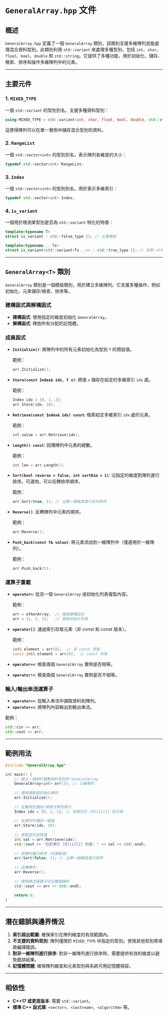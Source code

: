 # `GeneralArray.hpp` 文件

## 概述

`GeneralArray.hpp` 定義了一個 `GeneralArray` 類別，該類別支援多維陣列並能處理混合資料型別。此類別利用 `std::variant` 來處理多種型別，包括 `int`、`char`、`float`、`bool`、`double` 和 `std::string`。它提供了多種功能，用於初始化、儲存、檢索、排序和操作多維陣列中的元素。

---

## 主要元件

### 1. `MIXED_TYPE`
一個 `std::variant` 的型別別名，支援多種資料型別：
```cpp
using MIXED_TYPE = std::variant<int, char, float, bool, double, std::string>;
```
這使得陣列可以在單一實例中儲存混合型別的資料。

### 2. `RangeList`
一個 `std::vector<int>` 的型別別名，表示陣列各維度的大小：
```cpp
typedef std::vector<int> RangeList;
```

### 3. `Index`
一個 `std::vector<int>` 的型別別名，用於表示多維索引：
```cpp
typedef std::vector<int> Index;
```

### 4. `is_variant`
一個用於檢測某型別是否為 `std::variant` 特化的特徵：
```cpp
template<typename T>
struct is_variant : std::false_type {}; // 主要模板

template<typename... Ts>
struct is_variant<std::variant<Ts...>> : std::true_type {}; // 針對 std::variant 的特化
```

---

## `GeneralArray<T>` 類別

`GeneralArray` 類別是一個模板類別，用於建立多維陣列。它支援多種操作，例如初始化、元素儲存/檢索、排序等。

### 建構函式與解構函式
- **建構函式**: 使用指定的維度初始化 `GeneralArray`。
- **解構函式**: 釋放所有分配的記憶體。

### 成員函式

- **`Initialize()`**: 將陣列中的所有元素初始化為型別 `T` 的預設值。
  
  範例：
  ```cpp
  arr.Initialize();
  ```

- **`Store(const Index& idx, T x)`**: 將值 `x` 儲存在給定的多維索引 `idx` 處。

  範例：
  ```cpp
  Index idx = {0, 1, 2};
  arr.Store(idx, 10);
  ```

- **`Retrieve(const Index& idx) const`**: 檢索給定多維索引 `idx` 處的元素。
  
  範例：
  ```cpp
  int value = arr.Retrieve(idx);
  ```

- **`Length() const`**: 回傳陣列中元素的總數。

  範例：
  ```cpp
  int len = arr.Length();
  ```

- **`Sort(bool reverse = false, int sortDim = 1)`**: 沿指定的維度對陣列進行排序。可選地，可以反轉排序順序。

  範例：
  ```cpp
  arr.Sort(true, 1); // 沿第一個維度進行反向排序
  ```

- **`Reverse()`**: 反轉陣列中元素的順序。

  範例：
  ```cpp
  arr.Reverse();
  ```

- **`Push_back(const T& value)`**: 將元素添加到一維陣列中（僅適用於一維陣列）。

  範例：
  ```cpp
  arr.Push_back(5);
  ```

### 運算子重載

- **`operator=`**: 從另一個 `GeneralArray` 或初始化列表複製內容。

  範例：
  ```cpp
  arr = otherArray;  // 複製建構函式
  arr = {1, 2, 3};   // 使用初始化列表
  ```

- **`operator[]`**: 通過索引存取元素（非 const 和 const 版本）。

  範例：
  ```cpp
  int& element = arr[0];  // 非 const 存取
  const int& element = arr[0];  // const 存取
  ```

- **`operator==`**: 檢查兩個 `GeneralArray` 實例是否相等。
- **`operator!=`**: 檢查兩個 `GeneralArray` 實例是否不相等。

### 輸入/輸出串流運算子

- **`operator>>`**: 從輸入串流中讀取資料到陣列。
- **`operator<<`**: 將陣列內容輸出到輸出串流。

範例：
```cpp
std::cin >> arr;
std::cout << arr;
```

---

## 範例用法

```cpp
#include "GeneralArray.hpp"

int main() {
    // 建立一個用於整數資料型別的 GeneralArray
    GeneralArray<int> arr(3); // 三維陣列
    
    // 使用預設值初始化陣列
    arr.Initialize();
    
    // 定義用於儲存/檢索元素的索引
    Index idx = {0, 1, 2}; // 存取位於 [0][1][2] 的元素
    
    // 在陣列中儲存一個值
    arr.Store(idx, 10);
    
    // 檢索並印出該值
    int val = arr.Retrieve(idx);
    std::cout << "位於索引 [0][1][2] 的值: " << val << std::endl;
    
    // 對陣列進行排序（可選維度）
    arr.Sort(false, 1); // 沿第一個維度進行排序
    
    // 反轉陣列
    arr.Reverse();
    
    // 使用串流運算子印出整個陣列
    std::cout << arr << std::endl;
    
    return 0;
}
```

---

## 潛在錯誤與邊界情況

1. **索引超出範圍**: 確保索引在陣列維度的有效範圍內。
2. **不支援的資料型別**: 陣列僅限於 `MIXED_TYPE` 中指定的型別。使用其他型別將導致編譯錯誤。
3. **對非一維陣列進行排序**: 對非一維陣列進行排序時，需要提供有效的維度以避免錯誤結果。
4. **記憶體問題**: 確保陣列維度和元素型別與系統可用記憶體相容。

---

## 相依性

- **C++17 或更高版本**: 需要 `std::variant`。
- **標準 C++ 函式庫**: `<vector>`、`<iostream>`、`<algorithm>` 等。
